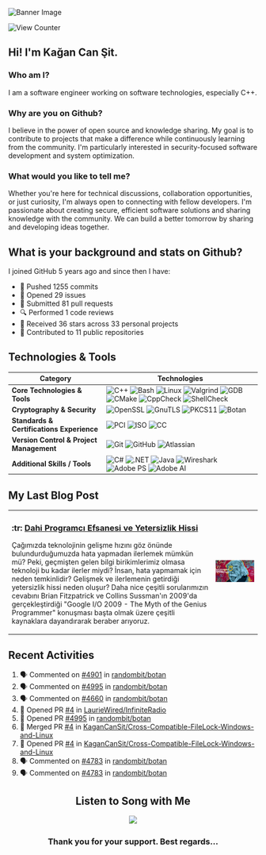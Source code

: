 ![Banner Image](ImageFiles/Gif/banner.gif)

![View Counter](https://komarev.com/ghpvc/?username=kagancansit)

## Hi! I'm Kağan Can Şit.

### Who am I?

I am a software engineer working on software technologies, especially C++.

### Why are you on Github?

I believe in the power of open source and knowledge sharing. My goal is to contribute to projects that make a difference while continuously learning from the community. I'm particularly interested in security-focused software development and system optimization.

### What would you like to tell me?

Whether you're here for technical discussions, collaboration opportunities, or just curiosity, I'm always open to connecting with fellow developers. I'm passionate about creating secure, efficient software solutions and sharing knowledge with the community. We can build a better tomorrow by sharing and developing ideas together.

## What is your background and stats on Github?

I joined GitHub 5 years ago and since then I have:

- 📝 Pushed 1255 commits
- 🐛 Opened 29 issues
- 🚀 Submitted 81 pull requests
- 🔍 Performed 1 code reviews
- 🌟 Received 36 stars across 33 personal projects
- 🔧 Contributed to 11 public repositories

## Technologies & Tools

| Category | Technologies |
|---------------------------------------------|---------------------------------------------|
| **Core Technologies & Tools**               | ![C++](https://img.shields.io/badge/C++-00599C?style=flat-square&logo=cplusplus&logoColor=white) ![Bash](https://img.shields.io/badge/Bash-4EAA25?style=flat-square&logo=gnubash&logoColor=white) ![Linux](https://img.shields.io/badge/Linux-FCC624?style=flat-square&logo=linux&logoColor=black) ![Valgrind](https://img.shields.io/badge/Valgrind-DDB6F2?style=flat-square&logo=v&logoColor=black) ![GDB](https://img.shields.io/badge/GDB-08B135?style=flat-square&logo=gnu&logoColor=white) ![CMake](https://img.shields.io/badge/CMake-064F8C?style=flat-square&logo=cmake&logoColor=white) ![CppCheck](https://img.shields.io/badge/CppCheck-00008B?style=flat-square&logo=checkmarx&logoColor=white) ![ShellCheck](https://img.shields.io/badge/ShellCheck-4EAA25?style=flat-square&logo=shell&logoColor=white) |
| **Cryptography & Security**                 | ![OpenSSL](https://img.shields.io/badge/OpenSSL-721412?style=flat-square&logo=openssl&logoColor=white) ![GnuTLS](https://img.shields.io/badge/GnuTLS-A42E2B?style=flat-square&logo=gnu&logoColor=white) ![PKCS11](https://img.shields.io/badge/PKCS11-384D54?style=flat-square&logo=data:image/svg+xml;base64,PHN2ZyB4bWxucz0iaHR0cDovL3d3dy53My5vcmcvMjAwMC9zdmciIHZpZXdCb3g9IjAgMCAyNCAyNCI+PHBhdGggZmlsbD0id2hpdGUiIGQ9Ik0xMiwyQTEwLDEwIDAgMCwwIDIsMTJBMTAsMTAgMCAwLDAgMTIsMjJBMTAsMTAgMCAwLDAgMjIsMTJBMTAsMTAgMCAwLDAgMTIsMk0xOCwxMkEyLDIgMCAwLDEgMjAsMTRBMiwyIDAgMCwxIDE4LDE2QTIsMiAwIDAsMSAxNiwxNFYxMkgxOFoiLz48L3N2Zz4=) ![Botan](https://img.shields.io/badge/Botan_Crypto-3670A0?style=flat-square&logo=data:image/svg+xml;base64,PHN2ZyB4bWxucz0iaHR0cDovL3d3dy53My5vcmcvMjAwMC9zdmciIHZpZXdCb3g9IjAgMCAyNCAyNCI+PHBhdGggZmlsbD0id2hpdGUiIGQ9Ik0xMiwyQTEwLDEwIDAgMCwwIDIsMTJBMTAsMTAgMCAwLDAgMTIsMjJBMTAsMTAgMCAwLDAgMjIsMTJBMTAsMTAgMCAwLDAgMTIsMk0xMiw5QTMsMyAwIDAsMSAxNSwxMkEzLDMgMCAwLDEgMTIsMTVBMywzIDAgMCwxIDksOSIvPjwvc3ZnPg==) |
| **Standards & Certifications Experience**   | ![PCI](https://img.shields.io/badge/PCI-FF6B6B?style=flat-square&logo=pcisecuritystandards&logoColor=white) ![ISO](https://img.shields.io/badge/ISO19790_Level--3-DC1B52?style=flat-square&logo=iso&logoColor=white) ![CC](https://img.shields.io/badge/Common_Criteria_EAL4+-FF4B4B?style=flat-square&logo=data:image/svg+xml;base64,PHN2ZyB4bWxucz0iaHR0cDovL3d3dy53My5vcmcvMjAwMC9zdmciIHZpZXdCb3g9IjAgMCAyNCAyNCI+PHBhdGggZmlsbD0id2hpdGUiIGQ9Ik0xMiwyQTEwLDEwIDAgMCwwIDIsMTJBMTAsMTAgMCAwLDAgMTIsMjJBMTAsMTAgMCAwLDAgMjIsMTJBMTAsMTAgMCAwLDAgMTIsMk0xMiw1QTMsMyAwIDAsMSAxNSw4QTMsMyAwIDAsMSAxMiwxMUEzLDMgMCAwLDEgOSw4QTMsMyAwIDAsMSAxMiw1WiIvPjwvc3ZnPg==) |
| **Version Control & Project Management**    | ![Git](https://img.shields.io/badge/Git-F05032?style=flat-square&logo=git&logoColor=white) ![GitHub](https://img.shields.io/badge/GitHub-181717?style=flat-square&logo=github&logoColor=white) ![Atlassian](https://img.shields.io/badge/Atlassian_Tools-0052CC?style=flat-square&logo=atlassian&logoColor=white) |
| **Additional Skills / Tools** | ![C#](https://img.shields.io/badge/C%23-239120?style=flat-square&logo=csharp&logoColor=white) ![.NET](https://img.shields.io/badge/.NET-512BD4?style=flat-square&logo=dotnet&logoColor=white) ![Java](https://img.shields.io/badge/Java-007396?style=flat-square&logo=java&logoColor=white) ![Wireshark](https://img.shields.io/badge/Wireshark-1679A7?style=flat-square&logo=wireshark&logoColor=white) ![Adobe PS](https://img.shields.io/badge/Photoshop-31A8FF?style=flat-square&logo=adobephotoshop&logoColor=white) ![Adobe AI](https://img.shields.io/badge/Illustrator-FF9A00?style=flat-square&logo=adobeillustrator&logoColor=white) |

##  My Last Blog Post
<table>
  <tr>
    <td>
      <h3>:tr: <a href="https://kagancansit.github.io/pages/blogs/09.dahi_yazilimci_efsanesi&&yetersizlik_hissi.html">Dahi Programcı Efsanesi ve Yetersizlik Hissi</a></h3>
      <p>Çağımızda teknolojinin gelişme hızını göz önünde bulundurduğumuzda hata yapmadan ilerlemek mümkün mü? Peki, geçmişten gelen bilgi birikimlerimiz olmasa teknoloji bu kadar ilerler miydi? İnsan, hata yapmamak için neden temkinlidir? Gelişmek ve ilerlemenin getirdiği yetersizlik hissi neden oluşur? Daha nice çeşitli sorularımızın cevabını Brian Fitzpatrick ve Collins Sussman'ın 2009'da gerçekleştirdiği "Google I/O 2009 - The Myth of the Genius Programmer" konuşması başta olmak üzere çeşitli kaynaklara dayandırarak beraber arıyoruz.</p>
    </td>
    <td>
      <img src="https://raw.githubusercontent.com/KaganCanSit/kagancansit.github.io/main/images/blogs/dahi_yazilimci_efsanesi%26%26yetersizlik%20hissi/header_image.webp" alt="Banner">
    </td>
  </tr>
</table>

## Recent Activities
<!--START_SECTION:activity-->
1. 🗣 Commented on [#4901](https://github.com/randombit/botan/issues/4901#issuecomment-3161197858) in [randombit/botan](https://github.com/randombit/botan)
2. 🗣 Commented on [#4995](https://github.com/randombit/botan/pull/4995#issuecomment-3148446710) in [randombit/botan](https://github.com/randombit/botan)
3. 🗣 Commented on [#4660](https://github.com/randombit/botan/pull/4660#issuecomment-3146383902) in [randombit/botan](https://github.com/randombit/botan)
4. 💪 Opened PR [#4](https://github.com/LaurieWired/InfiniteRadio/pull/4) in [LaurieWired/InfiniteRadio](https://github.com/LaurieWired/InfiniteRadio)
5. 💪 Opened PR [#4995](https://github.com/randombit/botan/pull/4995) in [randombit/botan](https://github.com/randombit/botan)
6. 🎉 Merged PR [#4](https://github.com/KaganCanSit/Cross-Compatible-FileLock-Windows-and-Linux/pull/4) in [KaganCanSit/Cross-Compatible-FileLock-Windows-and-Linux](https://github.com/KaganCanSit/Cross-Compatible-FileLock-Windows-and-Linux)
7. 💪 Opened PR [#4](https://github.com/KaganCanSit/Cross-Compatible-FileLock-Windows-and-Linux/pull/4) in [KaganCanSit/Cross-Compatible-FileLock-Windows-and-Linux](https://github.com/KaganCanSit/Cross-Compatible-FileLock-Windows-and-Linux)
8. 🗣 Commented on [#4783](https://github.com/randombit/botan/pull/4783#issuecomment-3069611419) in [randombit/botan](https://github.com/randombit/botan)
9. 🗣 Commented on [#4783](https://github.com/randombit/botan/pull/4783#issuecomment-3067037734) in [randombit/botan](https://github.com/randombit/botan)
<!--END_SECTION:activity-->

<div alt="Song" align="center">   
  <h2>Listen to Song with Me</h2>
  <img src="https://spotify-recently-played-readme.vercel.app/api?user=qtc2yjlwvav1a9frts9pz9h73&count=1" width="400px"/>
  <h3>Thank you for your support. Best regards...</h3>
</div>
